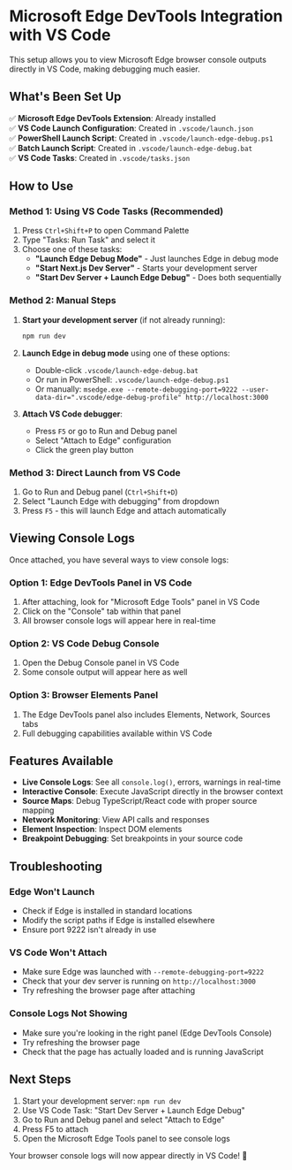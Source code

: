# Microsoft Edge DevTools Integration with VS Code

This setup allows you to view Microsoft Edge browser console outputs directly in VS Code, making debugging much easier.

## What's Been Set Up

✅ **Microsoft Edge DevTools Extension**: Already installed  
✅ **VS Code Launch Configuration**: Created in `.vscode/launch.json`  
✅ **PowerShell Launch Script**: Created in `.vscode/launch-edge-debug.ps1`  
✅ **Batch Launch Script**: Created in `.vscode/launch-edge-debug.bat`  
✅ **VS Code Tasks**: Created in `.vscode/tasks.json`  

## How to Use

### Method 1: Using VS Code Tasks (Recommended)
1. Press `Ctrl+Shift+P` to open Command Palette
2. Type "Tasks: Run Task" and select it
3. Choose one of these tasks:
   - **"Launch Edge Debug Mode"** - Just launches Edge in debug mode
   - **"Start Next.js Dev Server"** - Starts your development server
   - **"Start Dev Server + Launch Edge Debug"** - Does both sequentially

### Method 2: Manual Steps
1. **Start your development server** (if not already running):
   ```bash
   npm run dev
   ```

2. **Launch Edge in debug mode** using one of these options:
   - Double-click `.vscode/launch-edge-debug.bat`
   - Or run in PowerShell: `.vscode/launch-edge-debug.ps1`
   - Or manually: `msedge.exe --remote-debugging-port=9222 --user-data-dir=".vscode/edge-debug-profile" http://localhost:3000`

3. **Attach VS Code debugger**:
   - Press `F5` or go to Run and Debug panel
   - Select "Attach to Edge" configuration
   - Click the green play button

### Method 3: Direct Launch from VS Code
1. Go to Run and Debug panel (`Ctrl+Shift+D`)
2. Select "Launch Edge with debugging" from dropdown
3. Press `F5` - this will launch Edge and attach automatically

## Viewing Console Logs

Once attached, you have several ways to view console logs:

### Option 1: Edge DevTools Panel in VS Code
1. After attaching, look for "Microsoft Edge Tools" panel in VS Code
2. Click on the "Console" tab within that panel
3. All browser console logs will appear here in real-time

### Option 2: VS Code Debug Console
1. Open the Debug Console panel in VS Code
2. Some console output will appear here as well

### Option 3: Browser Elements Panel
1. The Edge DevTools panel also includes Elements, Network, Sources tabs
2. Full debugging capabilities available within VS Code

## Features Available

- **Live Console Logs**: See all `console.log()`, errors, warnings in real-time
- **Interactive Console**: Execute JavaScript directly in the browser context
- **Source Maps**: Debug TypeScript/React code with proper source mapping
- **Network Monitoring**: View API calls and responses
- **Element Inspection**: Inspect DOM elements
- **Breakpoint Debugging**: Set breakpoints in your source code

## Troubleshooting

### Edge Won't Launch
- Check if Edge is installed in standard locations
- Modify the script paths if Edge is installed elsewhere
- Ensure port 9222 isn't already in use

### VS Code Won't Attach
- Make sure Edge was launched with `--remote-debugging-port=9222`
- Check that your dev server is running on `http://localhost:3000`
- Try refreshing the browser page after attaching

### Console Logs Not Showing
- Make sure you're looking in the right panel (Edge DevTools Console)
- Try refreshing the browser page
- Check that the page has actually loaded and is running JavaScript

## Next Steps

1. Start your development server: `npm run dev`
2. Use VS Code Task: "Start Dev Server + Launch Edge Debug"
3. Go to Run and Debug panel and select "Attach to Edge"
4. Press F5 to attach
5. Open the Microsoft Edge Tools panel to see console logs

Your browser console logs will now appear directly in VS Code! 🎉
